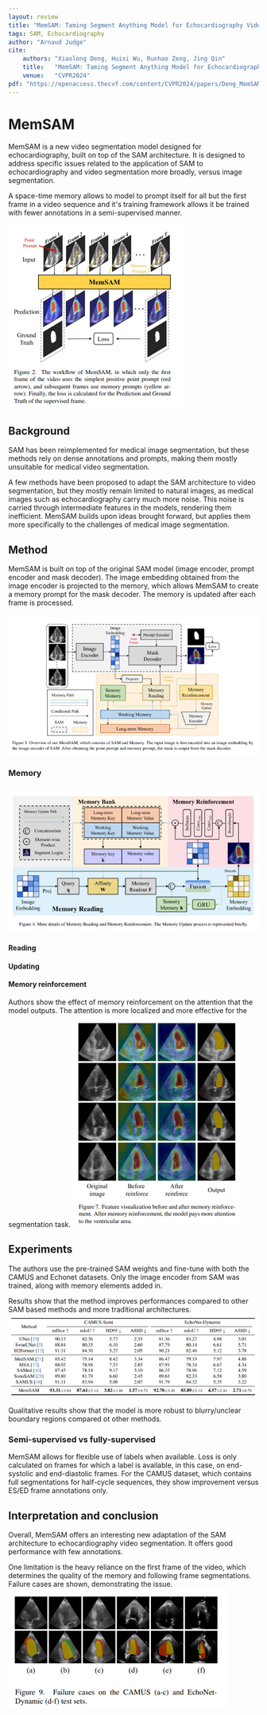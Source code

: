 ```yaml
---
layout: review
title: "MemSAM: Taming Segment Anything Model for Echocardiography Video Segmentation"
tags: SAM, Echocardiography 
author: "Arnaud Judge"
cite:
    authors: "Xiaolong Deng, Huisi Wu, Runhao Zeng, Jing Qin"
    title:   "MemSAM: Taming Segment Anything Model for Echocardiography Video Segmentation"
    venue:   "CVPR2024"
pdf: "https://openaccess.thecvf.com/content/CVPR2024/papers/Deng_MemSAM_Taming_Segment_Anything_Model_for_Echocardiography_Video_Segmentation_CVPR_2024_paper.pdf"
---
```


# MemSAM

MemSAM is a new video segmentation model designed for echocardiography, built on top of the SAM architecture.
It is designed to address specific issues related to the application of SAM to echocardiography and video segmentation more broadly, versus image segmentation.

A space-time memory allows to model to prompt itself for all but the first frame in a video sequence and it's training framework allows it be trained with fewer annotations in a semi-supervised manner.

![](/article/images/MemSAM/memsam_fig2.png)

## Background

SAM has been reimplemented for medical image segmentation, but these methods rely on dense annotations and prompts, making them mostly unsuitable for medical video segmentation.

A few methods have been proposed to adapt the SAM architecture to video segmentation, but they mostly remain limited to natural images, as medical images such as echocardiography carry much more noise.
This noise is carried through intermediate features in the models, rendering them inefficient.
MemSAM builds upon ideas brought forward, but applies them more specifically to the challenges of medical image segmentation.

## Method 

MemSAM is built on top of the original SAM model (image encoder, prompt encoder and mask decoder).
The image embedding obtained from the image encoder is projected to the memory, which allows MemSAM to create a memory prompt for the mask decoder. 
The memory is updated after each frame is processed.

![](/article/images/MemSAM/memsam_fig3.png)

### Memory

![](/article/images/MemSAM/memsam_fig4.png)

#### Reading


#### Updating


#### Memory reinforcement



Authors show the effect of memory reinforcement on the attention that the model outputs. 
The attention is more localized and more effective for the segmentation task.
![](/article/images/MemSAM/memsam_fig7.png)

## Experiments

The authors use the pre-trained SAM weights and fine-tune with both the CAMUS and Echonet datasets.
Only the image encoder from SAM was trained, along with memory elements added in.

Results show that the method improves performances compared to other SAM based methods and more traditional architectures.
![](/article/images/MemSAM/memsam_results.png)

Qualitative results show that the model is more robust to blurry/unclear boundary regions compared ot other methods. 

### Semi-supervised vs fully-supervised

MemSAM allows for flexible use of labels when available. 
Loss is only calculated on frames for which a label is available, in this case, on end-systolic and end-diastolic frames.
For the CAMUS dataset, which contains full segmentations for half-cycle sequences, they show improvement versus ES/ED frame annotations only. 

## Interpretation and conclusion

Overall, MemSAM offers an interesting new adaptation of the SAM architecture to echocardiography video segmentation. 
It offers good performance with few annotations.

One limitation is the heavy reliance on the first frame of the video, which determines the quality of the memory and following frame segmentations.
Failure cases are shown, demonstrating the issue.
![](/article/images/MemSAM/memsam_fig9.png)



